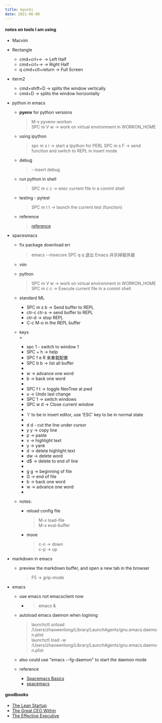 ```yaml
---
title: mywiki
date: 2021-06-08
---
```


#### notes on tools I am using     

* Macvim 
    

* Rectangle  
    + cmd+crl+<-  -> Left Half  
    + cmd+crl+->  -> Right Half  
    + q cmd+ctl+return -> Full Screen  

* iterm2 
    + cmd+shift+D ->  splits the window vertically 
    + cmd+D -> splits the window horizontally


* python in emacs 
    + **pyenv** for python versions  
      > M-x pyvenv-workon  
      > SPC m V w -> work on virtual environment in WORKON_HOME
    

    + using ipython 
      > spc m s i -> start a Ipython for PERL 
      >  SPC m s F -> send function and switch to REPL in insert mode

    + debug  
      > <F5> - insert debug  

    + run python in shell  
      > SPC m c c -> exec current file in a comint shell  

    + testing - pytest
      > SPC m t t -> launch the current test (function)   

    + reference  
      > [reference](https://develop.spacemacs.org/layers/+lang/python/README.html)  


* spacesmacs
  - fix package download err
    > emacs --insecure
    > SPC q q 退出 Emacs 并杀掉服务器

  - vim

  - python
    > SPC m V w -> work on virtual environment in WORKON_HOME  
    > SPC m c c -> Execute current file in a comint shell  

  - standard ML
    + SPC m s b -> Send buffer to REPL
    + ctr-c ctr-s -> send buffer to REPL
    + ctr-d -> stop REPL
    + C-c M-o in the REPL buffer

  - keys  
    + 
    + spc 1 - switch to window 1  
    + SPC + h -> help
    + SPC f e R 来重载配置  
    + SPC b b -> list all buffer  
    + 
    + w -> advance one word	
    + b -> back one word  
    + 
    + SPC f t -> toggle NeoTree at pwd
    + u -> Undo last change
    + SPC 1   -> switch windows
    + SPC w d -> Close current window
    +
    + 'i' to be in insert editor, use 'ESC' key to be in normal state
    + 
    + d d - cut the line under cursor
    + y y -> copy line
    + p -> paste  
    + v -> highlight text  
    + y -> yank 
    + d -> delete highlight text  
    + dw -> delete word  
    + d$ -> delete to end of line  
    + 
    + g g -> beginning of file
    + G   -> end of file  
    + b -> back one word 
    + w -> advance one word 
    + 

  - notes:  
    * reload config file  
      > M-x load-file  
      > M-x eval-buffer  

    * move  
      > c-n -> down  
      > c-p -> up

* markdown in emacs  
  - preview the markdown buffer, and open a new tab in the browser  
    > F5 -> grip-mode  


* emacs
  - use emacs not emacsclient now  
    + > emacs &  


  - autoload emacs daemon when logining
    > launchctl unload /Users/zhaowenlong/Library/LaunchAgents/gnu.emacs.daemon.plist  
    > launchctl load -w /Users/zhaowenlong/Library/LaunchAgents/gnu.emacs.daemon.plist  

  -  also could use "emacs --fg-daemon" to start the daemon mode  

  - reference
    + [Spacemacs Basics](https://search-and-deploy.gitlab.io/cheat-sheets/spacemacs-basics/)
    + [spacemacs](https://wiki.archlinux.org/index.php/Spacemacs#Install_Spacemacs)


#### goodbooks
* [The Lean Startup](https://www.amazon.com/Lean-Startup-Entrepreneurs-Continuous-Innovation/dp/B005MM7HY8/ref=sr_1_1?crid=SVIK2EFUKTBZ&dchild=1&keywords=the+lean+startup&qid=1588064286&sprefix=the+lean+startup%2Caps%2C330&sr=8-1)
* [The Great CEO Within](https://www.goodreads.com/book/show/48691943-the-great-ceo-within)
* [The Effective Executive](https://www.goodreads.com/book/show/48019.The_Effective_Executive?ac=1&from_search=true&qid=76WiM1JVBT&rank=1)
